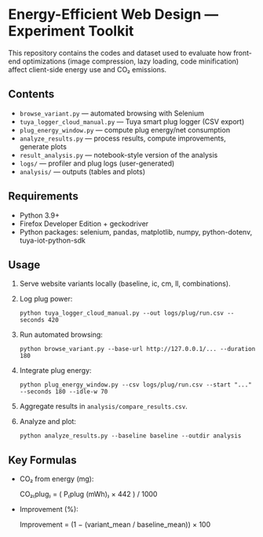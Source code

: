 # Energy-Efficient Web Design — Experiment Toolkit

This repository contains the codes and dataset used to evaluate how front-end optimizations (image compression, lazy loading, code minification) affect client-side energy use and CO₂ emissions.

## Contents

* `browse_variant.py` — automated browsing with Selenium
* `tuya_logger_cloud_manual.py` — Tuya smart plug logger (CSV export)
* `plug_energy_window.py` — compute plug energy/net consumption
* `analyze_results.py` — process results, compute improvements, generate plots
* `result_analysis.py` — notebook-style version of the analysis
* `logs/` — profiler and plug logs (user-generated)
* `analysis/` — outputs (tables and plots)

## Requirements

* Python 3.9+
* Firefox Developer Edition + geckodriver
* Python packages: selenium, pandas, matplotlib, numpy, python-dotenv, tuya-iot-python-sdk

## Usage

1. Serve website variants locally (baseline, ic, cm, ll, combinations).

2. Log plug power:

   ```
   python tuya_logger_cloud_manual.py --out logs/plug/run.csv --seconds 420
   ```

3. Run automated browsing:

   ```
   python browse_variant.py --base-url http://127.0.0.1/... --duration 180
   ```

4. Integrate plug energy:

   ```
   python plug_energy_window.py --csv logs/plug/run.csv --start "..." --seconds 180 --idle-w 70
   ```

5. Aggregate results in `analysis/compare_results.csv`.

6. Analyze and plot:

   ```
   python analyze_results.py --baseline baseline --outdir analysis
   ```

## Key Formulas

* CO₂ from energy (mg):

  CO₂₍plug₎ = ( P₍plug (mWh)₎ × 442 ) / 1000

* Improvement (%):

  Improvement = (1 − (variant\_mean / baseline\_mean)) × 100

